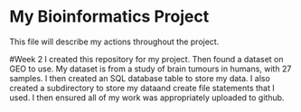 # My Bioinformatics Project

This file will describe my actions throughout the project.

#Week 2 
  I created this repository for my project. Then found a dataset on GEO to use. My dataset is from a study of brain tumours in humans, with 27 samples. I then created an SQL database table to store my data. I also created a subdirectory to store my dataand create file statements that I used. I then ensured all of my work was appropriately uploaded to github.
